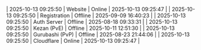 | 2025-10-13 09:25:50 | Website | Online | 2025-10-13 09:25:47 |
| 2025-10-13 09:25:50 | Registration | Offline | 2025-09-09 16:40:23 |
| 2025-10-13 09:25:50 | Auth Server | Offline | 2025-08-18 09:33:31 |
| 2025-10-13 09:25:50 | Kezan (PvE) | Offline | 2025-10-11 12:51:30 |
| 2025-10-13 09:25:50 | Gurubashi (PvP) | Offline | 2025-08-23 21:44:06 |
| 2025-10-13 09:25:50 | Cloudflare | Online | 2025-10-13 09:25:47 |
